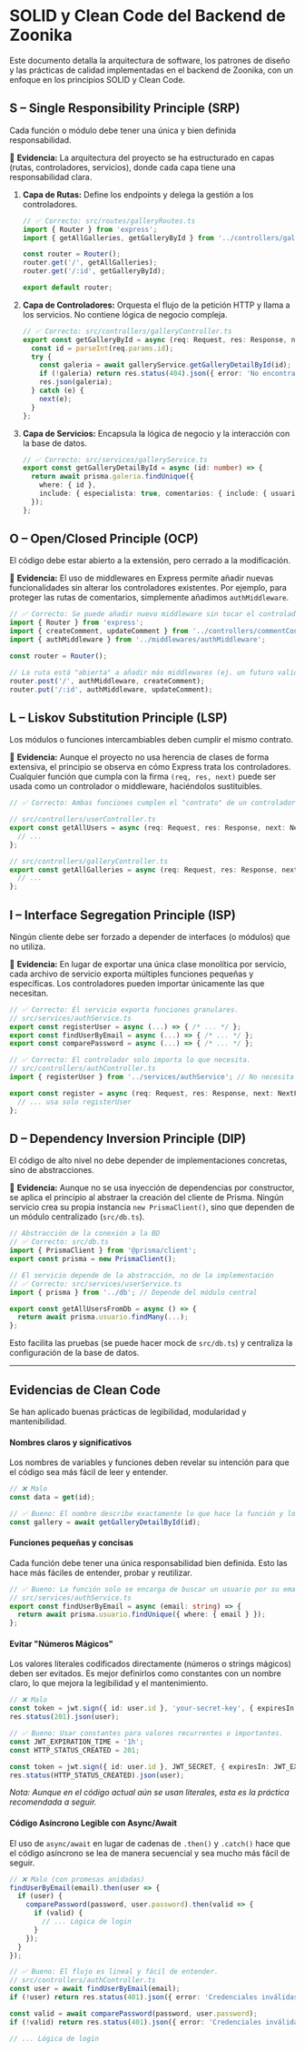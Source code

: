 # SOLID y Clean Code del Backend de Zoonika

Este documento detalla la arquitectura de software, los patrones de diseño y las prácticas de calidad implementadas en el backend de Zoonika, con un enfoque en los principios SOLID y Clean Code.

## S – Single Responsibility Principle (SRP)

Cada función o módulo debe tener una única y bien definida responsabilidad.

📌 **Evidencia:** La arquitectura del proyecto se ha estructurado en capas (rutas, controladores, servicios), donde cada capa tiene una responsabilidad clara.

1.  **Capa de Rutas:** Define los endpoints y delega la gestión a los controladores.

    ```typescript
    // ✅ Correcto: src/routes/galleryRoutes.ts
    import { Router } from 'express';
    import { getAllGalleries, getGalleryById } from '../controllers/galleryController';

    const router = Router();
    router.get('/', getAllGalleries);
    router.get('/:id', getGalleryById);

    export default router;
    ```

2.  **Capa de Controladores:** Orquesta el flujo de la petición HTTP y llama a los servicios. No contiene lógica de negocio compleja.

    ```typescript
    // ✅ Correcto: src/controllers/galleryController.ts
    export const getGalleryById = async (req: Request, res: Response, next: NextFunction) => {
      const id = parseInt(req.params.id);
      try {
        const galeria = await galleryService.getGalleryDetailById(id);
        if (!galeria) return res.status(404).json({ error: 'No encontrada' });
        res.json(galeria);
      } catch (e) {
        next(e);
      }
    };
    ```

3.  **Capa de Servicios:** Encapsula la lógica de negocio y la interacción con la base de datos.

    ```typescript
    // ✅ Correcto: src/services/galleryService.ts
    export const getGalleryDetailById = async (id: number) => {
      return await prisma.galeria.findUnique({
        where: { id },
        include: { especialista: true, comentarios: { include: { usuario: true } } }
      });
    };
    ```

## O – Open/Closed Principle (OCP)

El código debe estar abierto a la extensión, pero cerrado a la modificación.

📌 **Evidencia:** El uso de middlewares en Express permite añadir nuevas funcionalidades sin alterar los controladores existentes. Por ejemplo, para proteger las rutas de comentarios, simplemente añadimos `authMiddleware`.

```typescript
// ✅ Correcto: Se puede añadir nuevo middleware sin tocar el controlador 'createComment'
import { Router } from 'express';
import { createComment, updateComment } from '../controllers/commentController';
import { authMiddleware } from '../middlewares/authMiddleware';

const router = Router();

// La ruta está "abierta" a añadir más middlewares (ej. un futuro validationMiddleware)
router.post('/', authMiddleware, createComment);
router.put('/:id', authMiddleware, updateComment);
```

## L – Liskov Substitution Principle (LSP)

Los módulos o funciones intercambiables deben cumplir el mismo contrato.

📌 **Evidencia:** Aunque el proyecto no usa herencia de clases de forma extensiva, el principio se observa en cómo Express trata los controladores. Cualquier función que cumpla con la firma `(req, res, next)` puede ser usada como un controlador o middleware, haciéndolos sustituibles.

```typescript
// ✅ Correcto: Ambas funciones cumplen el "contrato" de un controlador de Express

// src/controllers/userController.ts
export const getAllUsers = async (req: Request, res: Response, next: NextFunction) => {
  // ...
};

// src/controllers/galleryController.ts
export const getAllGalleries = async (req: Request, res: Response, next: NextFunction) => {
  // ...
};
```

## I – Interface Segregation Principle (ISP)

Ningún cliente debe ser forzado a depender de interfaces (o módulos) que no utiliza.

📌 **Evidencia:** En lugar de exportar una única clase monolítica por servicio, cada archivo de servicio exporta múltiples funciones pequeñas y específicas. Los controladores pueden importar únicamente las que necesitan.

```typescript
// ✅ Correcto: El servicio exporta funciones granulares.
// src/services/authService.ts
export const registerUser = async (...) => { /* ... */ };
export const findUserByEmail = async (...) => { /* ... */ };
export const comparePassword = async (...) => { /* ... */ };

// ✅ Correcto: El controlador solo importa lo que necesita.
// src/controllers/authController.ts
import { registerUser } from '../services/authService'; // No necesita findUserByEmail aquí

export const register = async (req: Request, res: Response, next: NextFunction) => {
  // ... usa solo registerUser
};
```

## D – Dependency Inversion Principle (DIP)

El código de alto nivel no debe depender de implementaciones concretas, sino de abstracciones.

📌 **Evidencia:** Aunque no se usa inyección de dependencias por constructor, se aplica el principio al abstraer la creación del cliente de Prisma. Ningún servicio crea su propia instancia `new PrismaClient()`, sino que dependen de un módulo centralizado (`src/db.ts`).

```typescript
// Abstracción de la conexión a la BD
// ✅ Correcto: src/db.ts
import { PrismaClient } from '@prisma/client';
export const prisma = new PrismaClient();

// El servicio depende de la abstracción, no de la implementación
// ✅ Correcto: src/services/userService.ts
import { prisma } from '../db'; // Depende del módulo central

export const getAllUsersFromDb = async () => {
  return await prisma.usuario.findMany(...);
};
```
Esto facilita las pruebas (se puede hacer mock de `src/db.ts`) y centraliza la configuración de la base de datos.

---

## Evidencias de Clean Code

Se han aplicado buenas prácticas de legibilidad, modularidad y mantenibilidad.

#### Nombres claros y significativos

Los nombres de variables y funciones deben revelar su intención para que el código sea más fácil de leer y entender.

```typescript
// ❌ Malo
const data = get(id);

// ✅ Bueno: El nombre describe exactamente lo que hace la función y lo que contiene la variable.
const gallery = await getGalleryDetailById(id);
```

#### Funciones pequeñas y concisas

Cada función debe tener una única responsabilidad bien definida. Esto las hace más fáciles de entender, probar y reutilizar.

```typescript
// ✅ Bueno: La función solo se encarga de buscar un usuario por su email.
// src/services/authService.ts
export const findUserByEmail = async (email: string) => {
  return await prisma.usuario.findUnique({ where: { email } });
};
```

#### Evitar "Números Mágicos"

Los valores literales codificados directamente (números o strings mágicos) deben ser evitados. Es mejor definirlos como constantes con un nombre claro, lo que mejora la legibilidad y el mantenimiento.

```typescript
// ❌ Malo
const token = jwt.sign({ id: user.id }, 'your-secret-key', { expiresIn: '1h' });
res.status(201).json(user);

// ✅ Bueno: Usar constantes para valores recurrentes o importantes.
const JWT_EXPIRATION_TIME = '1h';
const HTTP_STATUS_CREATED = 201;

const token = jwt.sign({ id: user.id }, JWT_SECRET, { expiresIn: JWT_EXPIRATION_TIME });
res.status(HTTP_STATUS_CREATED).json(user);
```
*Nota: Aunque en el código actual aún se usan literales, esta es la práctica recomendada a seguir.*

#### Código Asíncrono Legible con Async/Await

El uso de `async/await` en lugar de cadenas de `.then()` y `.catch()` hace que el código asíncrono se lea de manera secuencial y sea mucho más fácil de seguir.

```typescript
// ❌ Malo (con promesas anidadas)
findUserByEmail(email).then(user => {
  if (user) {
    comparePassword(password, user.password).then(valid => {
      if (valid) {
        // ... Lógica de login
      }
    });
  }
});

// ✅ Bueno: El flujo es lineal y fácil de entender.
// src/controllers/authController.ts
const user = await findUserByEmail(email);
if (!user) return res.status(401).json({ error: 'Credenciales inválidas' });

const valid = await comparePassword(password, user.password);
if (!valid) return res.status(401).json({ error: 'Credenciales inválidas' });

// ... Lógica de login
```